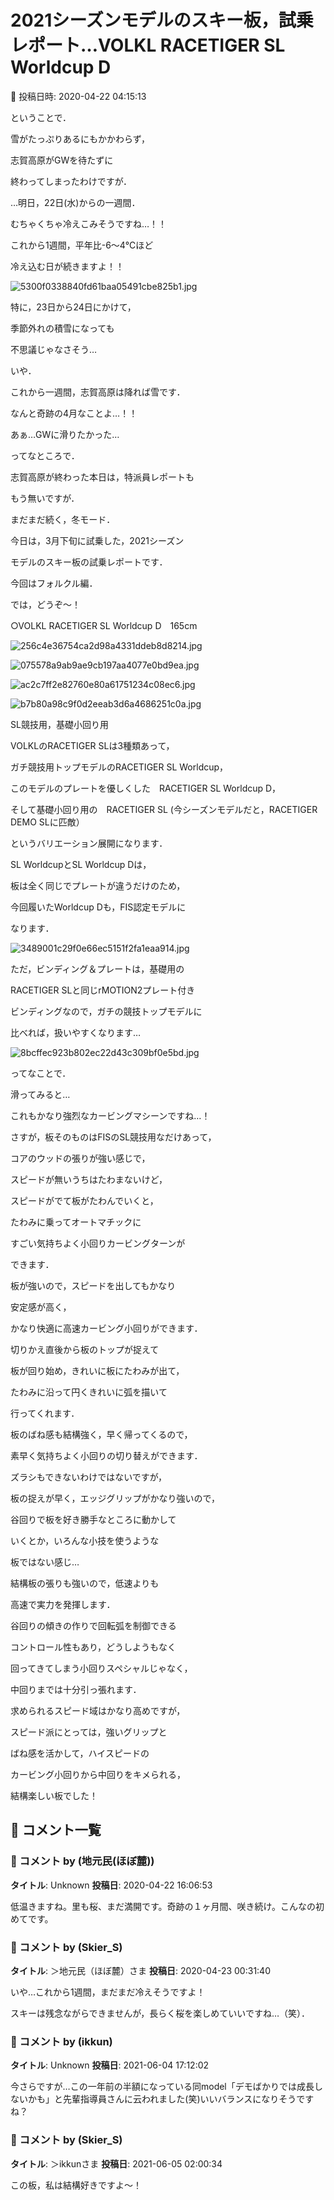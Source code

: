 # 2021シーズンモデルのスキー板，試乗レポート…VOLKL RACETIGER SL Worldcup D

📅 投稿日時: 2020-04-22 04:15:13

ということで．


雪がたっぷりあるにもかかわらず，


志賀高原がGWを待たずに


終わってしまったわけですが．





…明日，22日(水)からの一週間．


むちゃくちゃ冷えこみそうですね…！！


これから1週間，平年比-6～4℃ほど


冷え込む日が続きますよ！！




![5300f0338840fd61baa05491cbe825b1.jpg](images/5300f0338840fd61baa05491cbe825b1.jpg)







特に，23日から24日にかけて，


季節外れの積雪になっても


不思議じゃなさそう…


いや．


これから一週間，志賀高原は降れば雪です．


なんと奇跡の4月なことよ…！！


あぁ…GWに滑りたかった…





ってなところで．


志賀高原が終わった本日は，特派員レポートも


もう無いですが．


まだまだ続く，冬モード．


今日は，3月下旬に試乗した，2021シーズン


モデルのスキー板の試乗レポートです．


今回はフォルクル編．


では，どうぞ～！[]()








○VOLKL RACETIGER SL Worldcup D　165cm







![256c4e36754ca2d98a4331ddeb8d8214.jpg](images/256c4e36754ca2d98a4331ddeb8d8214.jpg)









![075578a9ab9ae9cb197aa4077e0bd9ea.jpg](images/075578a9ab9ae9cb197aa4077e0bd9ea.jpg)









![ac2c7ff2e82760e80a61751234c08ec6.jpg](images/ac2c7ff2e82760e80a61751234c08ec6.jpg)









![b7b80a98c9f0d2eeab3d6a4686251c0a.jpg](images/b7b80a98c9f0d2eeab3d6a4686251c0a.jpg)







SL競技用，基礎小回り用





VOLKLのRACETIGER SLは3種類あって，


ガチ競技用トップモデルのRACETIGER SL Worldcup，


このモデルのプレートを優しくした　RACETIGER SL Worldcup D，


そして基礎小回り用の　RACETIGER SL (今シーズンモデルだと，RACETIGER DEMO SLに匹敵）


というバリエーション展開になります．





SL WorldcupとSL Worldcup Dは，


板は全く同じでプレートが違うだけのため，


今回履いたWorldcup Dも，FIS認定モデルに


なります．




![3489001c29f0e66ec5151f2fa1eaa914.jpg](images/3489001c29f0e66ec5151f2fa1eaa914.jpg)







ただ，ビンディング＆プレートは，基礎用の


RACETIGER SLと同じrMOTION2プレート付き


ビンディングなので，ガチの競技トップモデルに


比べれば，扱いやすくなります…




![8bcffec923b802ec22d43c309bf0e5bd.jpg](images/8bcffec923b802ec22d43c309bf0e5bd.jpg)







ってなことで．


滑ってみると…





これもかなり強烈なカービングマシーンですね…！


さすが，板そのものはFISのSL競技用なだけあって，


コアのウッドの張りが強い感じで，


スピードが無いうちはたわまないけど，


スピードがでて板がたわんでいくと，


たわみに乗ってオートマチックに


すごい気持ちよく小回りカービングターンが


できます．





板が強いので，スピードを出してもかなり


安定感が高く，


かなり快適に高速カービング小回りができます．


切りかえ直後から板のトップが捉えて


板が回り始め，きれいに板にたわみが出て，


たわみに沿って円くきれいに弧を描いて


行ってくれます．


板のばね感も結構強く，早く帰ってくるので，


素早く気持ちよく小回りの切り替えができます．





ズラシもできないわけではないですが，


板の捉えが早く，エッジグリップがかなり強いので，


谷回りで板を好き勝手なところに動かして


いくとか，いろんな小技を使うような


板ではない感じ…


結構板の張りも強いので，低速よりも


高速で実力を発揮します．





谷回りの傾きの作りで回転弧を制御できる


コントロール性もあり，どうしようもなく


回ってきてしまう小回りスペシャルじゃなく，


中回りまでは十分引っ張れます．





求められるスピード域はかなり高めですが，


スピード派にとっては，強いグリップと


ばね感を活かして，ハイスピードの


カービング小回りから中回りをキメられる，


結構楽しい板でした！

## 💬 コメント一覧

### 💬 コメント by (地元民(ほぼ麓))
**タイトル**: Unknown
**投稿日**: 2020-04-22 16:06:53

低温きますね。里も桜、まだ満開です。奇跡の１ヶ月間、咲き続け。こんなの初めてです。

### 💬 コメント by (Skier_S)
**タイトル**: ＞地元民（ほぼ麓）さま
**投稿日**: 2020-04-23 00:31:40

いや…これから1週間，まだまだ冷えそうですよ！

スキーは残念ながらできませんが，長らく桜を楽しめていいですね…（笑）．

### 💬 コメント by (ikkun)
**タイトル**: Unknown
**投稿日**: 2021-06-04 17:12:02

今さらですが…この一年前の半額になっている同model「デモばかりでは成長しないかも」と先輩指導員さんに云われました(笑)いいバランスになりそうですね？

### 💬 コメント by (Skier_S)
**タイトル**: ＞ikkunさま
**投稿日**: 2021-06-05 02:00:34

この板，私は結構好きですよ～！

